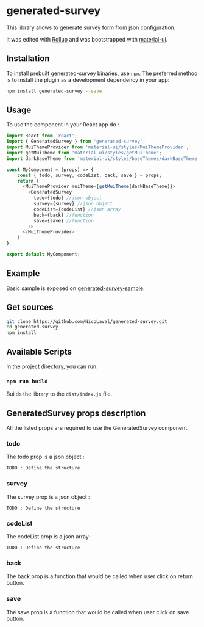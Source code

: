 # generated-survey

This library allows to generate survey form from json configuration.

It was edited with [Rollup](https://github.com/rollup/rollup) and was bootstrapped with [material-ui](https://github.com/mui-org/material-ui). 

## Installation

To install prebuilt generated-survey binaries, use [`npm`](https://docs.npmjs.com/). The preferred method is to install the plugin as a development dependency in your app:

```sh
npm install generated-survey --save
```

## Usage

To use the component in your React app do :

```javascript
import React from 'react';
import { GeneratedSurvey } from 'generated-survey';
import MuiThemeProvider from 'material-ui/styles/MuiThemeProvider';
import getMuiTheme from 'material-ui/styles/getMuiTheme';
import darkBaseTheme from 'material-ui/styles/baseThemes/darkBaseTheme';

const MyComponent = (props) => {
    const { todo, survey, codeList, back, save } = props;
    return (
      <MuiThemeProvider muiTheme={getMuiTheme(darkBaseTheme)}>
        <GeneratedSurvey
          todo={todo} //json object
          survey={survey} //json object
          codeList={codeList} //json array
          back={back} //function
          save={save} //function
        />
      </MuiThemeProvider>
    )
}

export default MyComponent;
```

## Example

Basic sample is exposed on [generated-survey-sample](https://github.com/NicoLaval/generated-survey/tree/master/example/generated-survey-sample).

## Get sources

```sh
git clone https://github.com/NicoLaval/generated-survey.git
cd generated-survey
npm install
```

## Available Scripts

In the project directory, you can run:

### `npm run build`

Builds the library to the `dist/index.js` file.<br>

## GeneratedSurvey props description

All the listed props are required to use the GeneratedSurvey component.

### todo

The todo prop is a json object :

```
TODO : Define the structure
```

### survey

The survey prop is a json object :

```
TODO : Define the structure
```

### codeList

The codeList prop is a json array :

```
TODO : Define the structure
```

### back

The back prop is a function that would be called when user click on return button.

### save

The save prop is a function that would be called when user click on save button.
